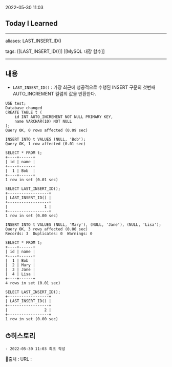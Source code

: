 2022-05-30 11:03
## Today I Learned
---
aliases: LAST_INSERT_ID()

tags: [[LAST_INSERT_ID()]] [[MySQL 내장 함수]]

---

## 내용
- `LAST_INSERT_ID()` : 가장 최근에 성공적으로 수행된 INSERT 구문의 첫번째 AUTO_INCREMENT 컬럼의 값을 반환한다.

```MySQL
USE test;
Database changed
CREATE TABLE t (
	id INT AUTO_INCREMENT NOT NULL PRIMARY KEY,
    name VARCHAR(10) NOT NULL
);
Query OK, 0 rows affected (0.09 sec)

INSERT INTO t VALUES (NULL, 'Bob');
Query OK, 1 row affected (0.01 sec)

SELECT * FROM t;
+----+------+
| id | name |
+----+------+
|  1 | Bob  |
+----+------+
1 row in set (0.01 sec)

SELECT LAST_INSERT_ID();
+------------------+
| LAST_INSERT_ID() |
+------------------+
|                1 |
+------------------+
1 row in set (0.00 sec)

INSERT INTO t VALUES (NULL, 'Mary'), (NULL, 'Jane'), (NULL, 'Lisa');
Query OK, 3 rows affected (0.00 sec)
Records: 3  Duplicates: 0  Warnings: 0

SELECT * FROM t;
+----+------+
| id | name |
+----+------+
|  1 | Bob  |
|  2 | Mary |
|  3 | Jane |
|  4 | Lisa |
+----+------+
4 rows in set (0.01 sec)

SELECT LAST_INSERT_ID();
+------------------+
| LAST_INSERT_ID() |
+------------------+
|                2 |
+------------------+
1 row in set (0.00 sec)
```
## ⏱히스토리
	- 2022-05-30 11:03 최초 작성


📙출처 :
URL :